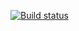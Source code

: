 [![Build status](https://ci.appveyor.com/api/projects/status/m2oe35bg4ssrf22m?svg=true)](https://ci.appveyor.com/project/elenalev2686/selenidehw)